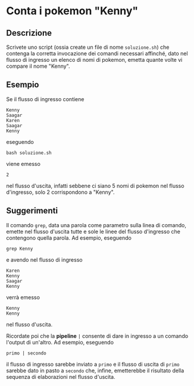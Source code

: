 Conta i pokemon "Kenny"
=======================

Descrizione
-----------

Scrivete uno script (ossia create un file di nome `soluzione.sh`) che contenga
la corretta invocazione dei comandi necessari affinché, dato nel flusso di
ingresso un elenco di nomi di pokemon, emetta quante volte vi compare il nome
"Kenny".

Esempio
-------

Se il flusso di ingresso contiene

    Kenny
    Saagar
    Karen
    Saagar
    Kenny

eseguendo

    bash soluzione.sh

viene emesso

    2

nel flusso d'uscita, infatti sebbene ci siano 5 nomi di pokemon nel flusso
d'ingresso, solo 2 corrispondono a "Kenny".

Suggerimenti
------------

Il comando `grep`, data una parola come parametro sulla linea di comando, emette
nel flusso d'uscita tutte e sole le linee del flusso d'ingresso che contengono
quella parola. Ad esempio, eseguendo

    grep Kenny

e avendo nel flusso di ingresso

    Karen
    Kenny
    Saagar
    Kenny

verrà emesso

    Kenny
    Kenny

nel flusso d'uscita.

Ricordate poi che la **pipeline** `|` consente di dare in ingresso a un comando
l'output di un'altro. Ad esempio, eseguendo

    primo | secondo

il flusso di ingresso sarebbe inviato a `primo` e il flusso di uscita di `primo`
sarebbe dato in pasto a `secondo` che, infine, emetterebbe il risultato della
sequenza di elaborazioni nel flusso d'uscita.
